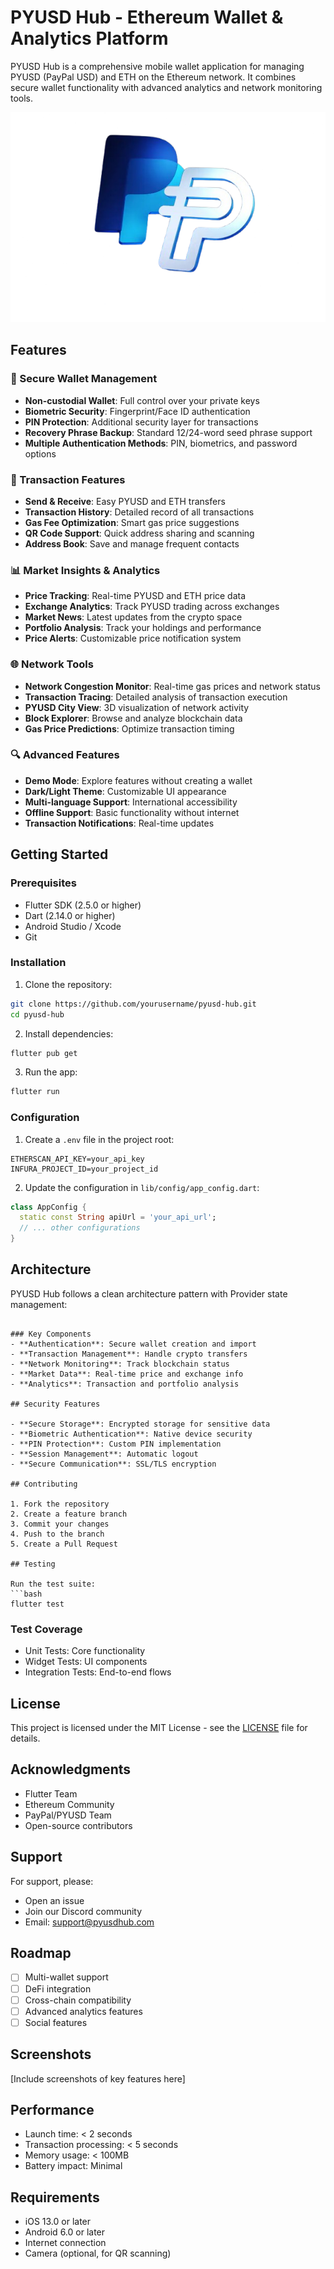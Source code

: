 # PYUSD Hub - Ethereum Wallet & Analytics Platform

PYUSD Hub is a comprehensive mobile wallet application for managing PYUSD (PayPal USD) and ETH on the Ethereum network. It combines secure wallet functionality with advanced analytics and network monitoring tools.

![PYUSD Hub Logo](assets/images/pyusdlogo.png)

## Features

### 🔐 Secure Wallet Management
- **Non-custodial Wallet**: Full control over your private keys
- **Biometric Security**: Fingerprint/Face ID authentication
- **PIN Protection**: Additional security layer for transactions
- **Recovery Phrase Backup**: Standard 12/24-word seed phrase support
- **Multiple Authentication Methods**: PIN, biometrics, and password options

### 💱 Transaction Features
- **Send & Receive**: Easy PYUSD and ETH transfers
- **Transaction History**: Detailed record of all transactions
- **Gas Fee Optimization**: Smart gas price suggestions
- **QR Code Support**: Quick address sharing and scanning
- **Address Book**: Save and manage frequent contacts

### 📊 Market Insights & Analytics
- **Price Tracking**: Real-time PYUSD and ETH price data
- **Exchange Analytics**: Track PYUSD trading across exchanges
- **Market News**: Latest updates from the crypto space
- **Portfolio Analysis**: Track your holdings and performance
- **Price Alerts**: Customizable price notification system

### 🌐 Network Tools
- **Network Congestion Monitor**: Real-time gas prices and network status
- **Transaction Tracing**: Detailed analysis of transaction execution
- **PYUSD City View**: 3D visualization of network activity
- **Block Explorer**: Browse and analyze blockchain data
- **Gas Price Predictions**: Optimize transaction timing

### 🔍 Advanced Features
- **Demo Mode**: Explore features without creating a wallet
- **Dark/Light Theme**: Customizable UI appearance
- **Multi-language Support**: International accessibility
- **Offline Support**: Basic functionality without internet
- **Transaction Notifications**: Real-time updates

## Getting Started

### Prerequisites
- Flutter SDK (2.5.0 or higher)
- Dart (2.14.0 or higher)
- Android Studio / Xcode
- Git

### Installation

1. Clone the repository:
```bash
git clone https://github.com/yourusername/pyusd-hub.git
cd pyusd-hub
```

2. Install dependencies:
```bash
flutter pub get
```

3. Run the app:
```bash
flutter run
```

### Configuration

1. Create a `.env` file in the project root:
```env
ETHERSCAN_API_KEY=your_api_key
INFURA_PROJECT_ID=your_project_id
```

2. Update the configuration in `lib/config/app_config.dart`:
```dart
class AppConfig {
  static const String apiUrl = 'your_api_url';
  // ... other configurations
}
```

## Architecture

PYUSD Hub follows a clean architecture pattern with Provider state management:

```

### Key Components
- **Authentication**: Secure wallet creation and import
- **Transaction Management**: Handle crypto transfers
- **Network Monitoring**: Track blockchain status
- **Market Data**: Real-time price and exchange info
- **Analytics**: Transaction and portfolio analysis

## Security Features

- **Secure Storage**: Encrypted storage for sensitive data
- **Biometric Authentication**: Native device security
- **PIN Protection**: Custom PIN implementation
- **Session Management**: Automatic logout
- **Secure Communication**: SSL/TLS encryption

## Contributing

1. Fork the repository
2. Create a feature branch
3. Commit your changes
4. Push to the branch
5. Create a Pull Request

## Testing

Run the test suite:
```bash
flutter test
```

### Test Coverage
- Unit Tests: Core functionality
- Widget Tests: UI components
- Integration Tests: End-to-end flows

## License

This project is licensed under the MIT License - see the [LICENSE](LICENSE) file for details.

## Acknowledgments

- Flutter Team
- Ethereum Community
- PayPal/PYUSD Team
- Open-source contributors

## Support

For support, please:
- Open an issue
- Join our Discord community
- Email: support@pyusdhub.com

## Roadmap

- [ ] Multi-wallet support
- [ ] DeFi integration
- [ ] Cross-chain compatibility
- [ ] Advanced analytics features
- [ ] Social features

## Screenshots

[Include screenshots of key features here]

## Performance

- Launch time: < 2 seconds
- Transaction processing: < 5 seconds
- Memory usage: < 100MB
- Battery impact: Minimal

## Requirements

- iOS 13.0 or later
- Android 6.0 or later
- Internet connection
- Camera (optional, for QR scanning)